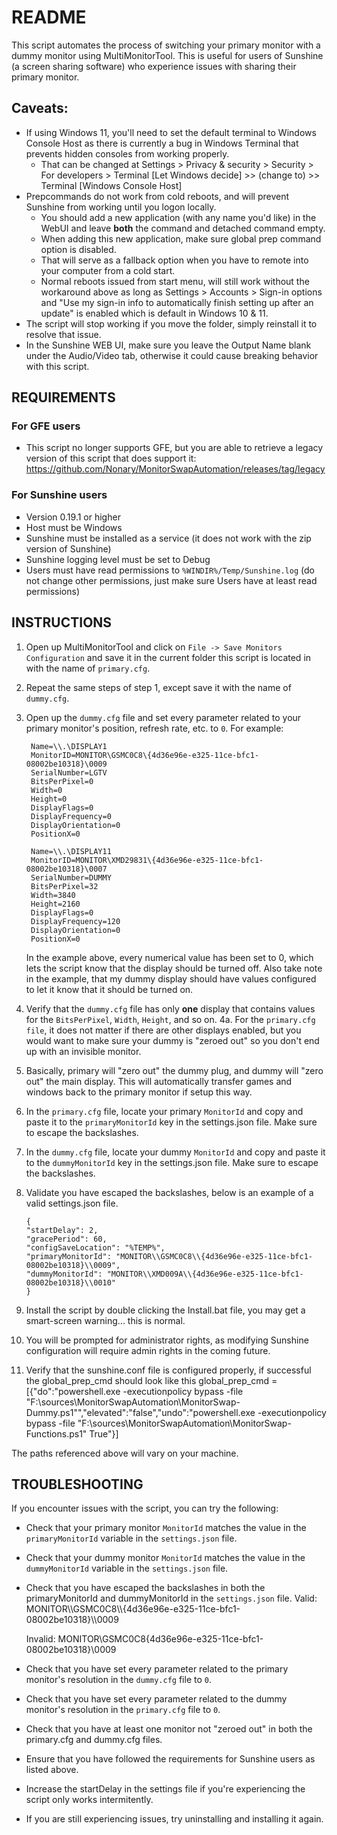 # README

This script automates the process of switching your primary monitor with a dummy monitor using MultiMonitorTool. 
This is useful for users of Sunshine (a screen sharing software) who experience issues with sharing their primary monitor.

## Caveats:
 - If using Windows 11, you'll need to set the default terminal to Windows Console Host as there is currently a bug in Windows Terminal that prevents hidden consoles from working properly.
    * That can be changed at Settings > Privacy & security > Security > For developers > Terminal [Let Windows decide] >> (change to) >> Terminal [Windows Console Host]
 - Prepcommands do not work from cold reboots, and will prevent Sunshine from working until you logon locally.
   * You should add a new application (with any name you'd like) in the WebUI and leave **both** the command and detached command empty.
   * When adding this new application, make sure global prep command option is disabled.
   * That will serve as a fallback option when you have to remote into your computer from a cold start.
   * Normal reboots issued from start menu, will still work without the workaround above as long as Settings > Accounts > Sign-in options and "Use my sign-in info to automatically finish setting up after an update" is enabled which is default in Windows 10 & 11.
 - The script will stop working if you move the folder, simply reinstall it to resolve that issue.
 - In the Sunshine WEB UI, make sure you leave the Output Name blank under the Audio/Video tab, otherwise it could cause breaking behavior with this script.


## REQUIREMENTS

### For GFE users

- This script no longer supports GFE, but you are able to retrieve a legacy version of this script that does support it: https://github.com/Nonary/MonitorSwapAutomation/releases/tag/legacy

### For Sunshine users
- Version 0.19.1 or higher
- Host must be Windows
- Sunshine must be installed as a service (it does not work with the zip version of Sunshine)
- Sunshine logging level must be set to Debug
- Users must have read permissions to `%WINDIR%/Temp/Sunshine.log` (do not change other permissions, just make sure Users have at least read permissions)

## INSTRUCTIONS

1. Open up MultiMonitorTool and click on `File -> Save Monitors Configuration` and save it in the current folder this script is located in with the name of `primary.cfg`.
2. Repeat the same steps of step 1, except save it with the name of `dummy.cfg`.
3. Open up the `dummy.cfg` file and set every parameter related to your primary monitor's position, refresh rate, etc. to `0`. For example:

        Name=\\.\DISPLAY1
        MonitorID=MONITOR\GSMC0C8\{4d36e96e-e325-11ce-bfc1-08002be10318}\0009
        SerialNumber=LGTV
        BitsPerPixel=0
        Width=0
        Height=0
        DisplayFlags=0
        DisplayFrequency=0
        DisplayOrientation=0
        PositionX=0
        
        Name=\\.\DISPLAY11
        MonitorID=MONITOR\XMD29831\{4d36e96e-e325-11ce-bfc1-08002be10318}\0007
        SerialNumber=DUMMY
        BitsPerPixel=32
        Width=3840
        Height=2160
        DisplayFlags=0
        DisplayFrequency=120
        DisplayOrientation=0
        PositionX=0

    In the example above, every numerical value has been set to 0, which lets the script know that the display should be turned off.
    Also take note in the example, that my dummy display should have values configured to let it know that it should be turned on.

4. Verify that the `dummy.cfg` file has only **one** display that contains values for the `BitsPerPixel`, `Width`, `Height`, and so on. 
4a. For the `primary.cfg file`, it does not matter if there are other displays enabled, but you would want to make sure your dummy is "zeroed out" so you don't end up with an invisible monitor.
5. Basically, primary will "zero out" the dummy plug, and dummy will "zero out" the main display. This will automatically transfer games and windows back to the primary monitor if setup this way.
6. In the `primary.cfg` file, locate your primary `MonitorId` and copy and paste it to the `primaryMonitorId` key in the settings.json file. Make sure to escape the backslashes.
7. In the `dummy.cfg` file, locate your dummy `MonitorId` and copy and paste it to the `dummyMonitorId` key in the settings.json file. Make sure to escape the backslashes.
8. Validate you have escaped the backslashes, below is an example of a valid settings.json file.
    ```
    {
    "startDelay": 2,
    "gracePeriod": 60,
    "configSaveLocation": "%TEMP%",
    "primaryMonitorId": "MONITOR\\GSMC0C8\\{4d36e96e-e325-11ce-bfc1-08002be10318}\\0009",
    "dummyMonitorId": "MONITOR\\XMD009A\\{4d36e96e-e325-11ce-bfc1-08002be10318}\\0010"
    }
    ```

9. Install the script by double clicking the Install.bat file, you may get a smart-screen warning... this is normal.
10. You will be prompted for administrator rights, as modifying Sunshine configuration will require admin rights in the coming future.
11. Verify that the sunshine.conf file is configured properly, if successful the global_prep_cmd should look like this
    global_prep_cmd = [{"do":"powershell.exe -executionpolicy bypass -file \"F:\\sources\\MonitorSwapAutomation\\MonitorSwap-Dummy.ps1\"","elevated":"false","undo":"powershell.exe -executionpolicy bypass -file \"F:\\sources\\MonitorSwapAutomation\\MonitorSwap-Functions.ps1\" True"}]

The paths referenced above will vary on your machine.
## TROUBLESHOOTING

If you encounter issues with the script, you can try the following:

- Check that your primary monitor `MonitorId` matches the value in the `primaryMonitorId` variable in the `settings.json` file.
- Check that your dummy monitor `MonitorId` matches the value in the `dummyMonitorId` variable in the `settings.json` file.
- Check that you have escaped the backslashes in both the primaryMonitorId and dummyMonitorId in the `settings.json` file.
  Valid: MONITOR\\\\GSMC0C8\\\\{4d36e96e-e325-11ce-bfc1-08002be10318}\\\\0009

  Invalid: MONITOR\GSMC0C8\{4d36e96e-e325-11ce-bfc1-08002be10318}\0009
  
- Check that you have set every parameter related to the primary monitor's resolution in the `dummy.cfg` file to `0`.
- Check that you have set every parameter related to the dummy monitor's resolution in the `primary.cfg` file to `0`.
- Check that you have at least one monitor not "zeroed out" in both the primary.cfg and dummy.cfg files.
- Ensure that you have followed the requirements for Sunshine users as listed above.
- Increase the startDelay in the settings file if you're experiencing the script only works intermitently.
- If you are still experiencing issues, try uninstalling and installing it again.

